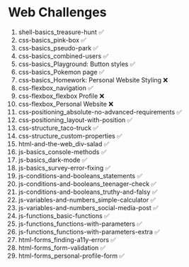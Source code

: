 # Web Challenges

1.  shell-basics_treasure-hunt ✅
2.  css-basics_pink-box ✅
3.  css-basics_pseudo-park ✅
4.  css-basics_combined-users ✅
5.  css-basics_Playground: Button styles ✅
6.  css-basics_Pokemon page ✅
7.  css-basics_Homework: Personal Website Styling ❌
8.  css-flexbox_navigation ✅
9.  css-flexbox_flexbox Profile ❌
10. css-flexbox_Personal Website ❌
11. css-positioning_absolute-no-advanced-requirements ✅
12. css-positioning_layout-with-position ✅
13. css-structure_taco-truck ✅
14. css-structure_custom-properties ✅
15. html-and-the-web_div-salad ✅
16. js-basics_console-methods ✅
17. js-basics_dark-mode ✅
18. js-basics_survey-error-fixing ✅
19. js-conditions-and-booleans_statements ✅
20. js-conditions-and-booleans_teenager-check ✅
21. js-conditions-and-booleans_truthy-and-falsy ✅
22. js-variables-and-numbers_simple-calculator ✅
23. js-variables-and-numbers_social-media-post ✅
24. js-functions_basic-functions ✅
25. js-functions_functions-with-parameters ✅
26. js-functions_functions-with-parameters-extra ✅
27. html-forms_finding-a11y-errors ✅
28. html-forms_form-validation ✅
29. html-forms_personal-profile-form ✅
